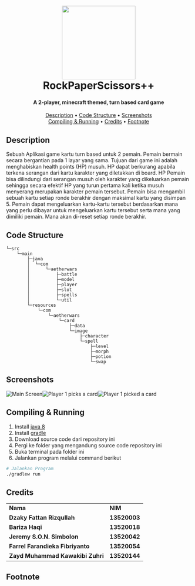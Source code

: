 

<h1 align="center">
  <br>
  <a><img src="https://media.discordapp.net/attachments/893484082275708980/969594967880241152/icon.png" width="200"></a>
  <br>
 RockPaperScissors++
  <br>
</h1>

<h4 align="center">A 2-player, minecraft themed, turn based card game</h4>

<p align="center">
  <a href="#description">Description</a> •
  <a href="#code-structure">Code Structure</a> •
  <a href="#screenshots">Screenshots</a> <br>
  <a href="#compiling-&-running">Compiling & Running</a> •
  <a href="#credits">Credits</a> •
  <a href="#footnote">Footnote</a> 
</p>

## Description
Sebuah Aplikasi  game kartu turn based untuk 2 pemain. Pemain bermain secara bergantian pada 1 layar yang sama. Tujuan dari game ini adalah menghabiskan health points (HP) musuh. HP dapat berkurang apabila terkena serangan dari kartu karakter yang diletakkan di board. HP  Pemain bisa dilindungi dari serangan musuh oleh karakter yang dikeluarkan pemain sehingga secara efektif HP yang turun pertama kali ketika musuh menyerang merupakan karakter pemain tersebut. Pemain bisa mengambil sebuah kartu setiap ronde berakhir dengan maksimal kartu yang disimpan 5. Pemain dapat mengeluarkan kartu-kartu tersebut berdasarkan mana yang perlu dibayar untuk mengeluarkan kartu tersebut serta mana yang dimiliki pemain. Mana akan di-reset setiap ronde berakhir.

## Code Structure
```
└─src
    └─main
        ├─java
        │  └─com
        │      └─aetherwars
        │          ├─battle
        │          ├─model
        │          ├─player
        │          ├─slot
        │          ├─spells
        │          └─util
        └─resources
            └─com
                └─aetherwars
                    └─card
                        ├─data
                        └─image
                            ├─character
                            └─spell
                                ├─level
                                ├─morph
                                ├─potion
                                └─swap
```

## Screenshots
![Main Screen](https://media.discordapp.net/attachments/893484082275708980/969597536925024276/unknown.png?width=1177&height=701)![Player 1 picks a card](https://media.discordapp.net/attachments/893484082275708980/969597554557865994/unknown.png?width=1188&height=702)![Player 1 picked a card](https://media.discordapp.net/attachments/893484082275708980/969597580214411264/unknown.png?width=1180&height=700)
## Compiling & Running
1. Install [java 8](https://www.oracle.com/java/technologies/javase/javase8-archive-downloads.html)
2. Install [gradle](https://gradle.org/)
3. Download source code dari repository ini
4. Pergi ke folder yang mengandung source code repository ini
5. Buka terminal pada folder ini
6. Jalankan program melalui command berikut
```bash
# Jalankan Program
./gradlew run
```

## Credits
<table>
    <tr>
      <td><b>Nama</b></td>
      <td><b>NIM</b></td>
    </tr>
    <tr>
      <td><b>Dzaky Fattan Rizqullah</b></td>
      <td><b>13520003</b></td>
        <tr>
      <td><b>Bariza Haqi</b></td>
      <td><b>13520018</b></td>
    </tr>
            <tr>
      <td><b>Jeremy S.O.N. Simbolon</b></td>
      <td><b>13520042</b></td>
    </tr>
            <tr>
      <td><b>Farrel Farandieka Fibriyanto</b></td>
      <td><b>13520054</b></td>
    </tr>
            <tr>
      <td><b>Zayd Muhammad Kawakibi Zuhri</b></td>
      <td><b>13520144</b></td>
    </tr>
</table>

## Footnote




